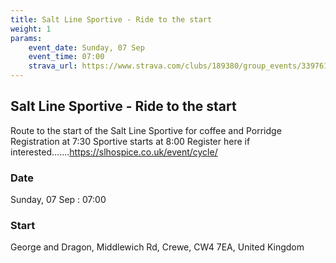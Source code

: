 ```yaml
---
title: Salt Line Sportive - Ride to the start
weight: 1
params:
    event_date: Sunday, 07 Sep
    event_time: 07:00
    strava_url: https://www.strava.com/clubs/189380/group_events/3397617074851803824
---
```


## Salt Line Sportive - Ride to the start 

Route to the start of the Salt Line Sportive for coffee and Porridge
Registration at 7:30
Sportive starts at 8:00
Register here if interested.......https://slhospice.co.uk/event/cycle/

### Date

Sunday, 07 Sep : 07:00

### Start

George and Dragon, Middlewich Rd, Crewe, CW4 7EA, United Kingdom


